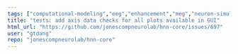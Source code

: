 ```yaml
---
tags: ["computational-modeling","eeg","enhancement","meg","neuron-simulator"]
title: "tests: add axis data checks for all plots available in GUI"
html_url: "https://github.com/jonescompneurolab/hnn-core/issues/697"
user: "gtdang"
repo: "jonescompneurolab/hnn-core"
---
```



